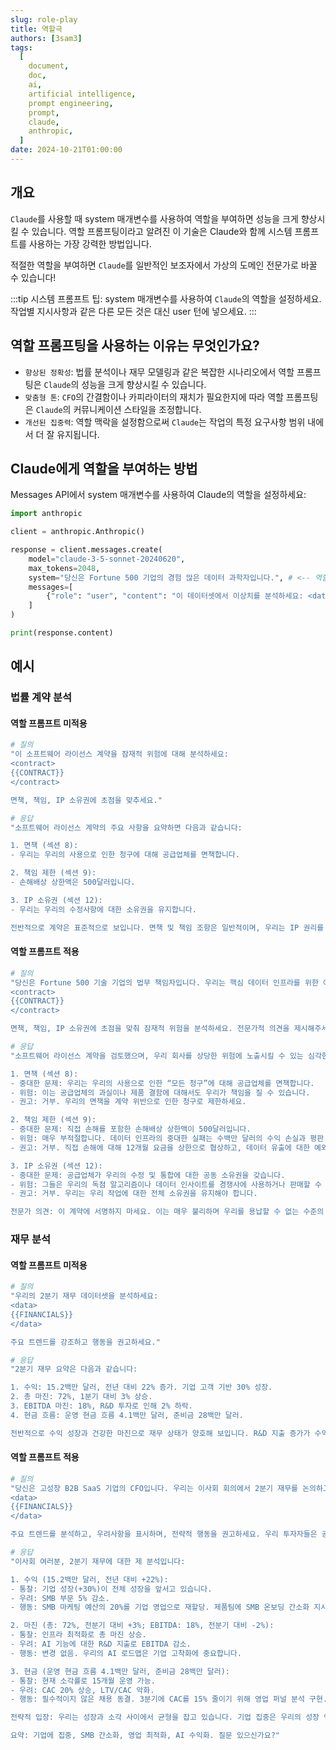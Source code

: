 ```yaml
---
slug: role-play
title: 역할극
authors: [3sam3]
tags:
  [
    document,
    doc,
    ai,
    artificial intelligence,
    prompt engineering,
    prompt,
    claude,
    anthropic,
  ]
date: 2024-10-21T01:00:00
---
```


## 개요

`Claude`를 사용할 때 system 매개변수를 사용하여 역할을 부여하면 성능을 크게 향상시킬 수 있습니다. 역할 프롬프팅이라고 알려진 이 기술은 Claude와 함께 시스템 프롬프트를 사용하는 가장 강력한 방법입니다.

적절한 역할을 부여하면 `Claude`를 일반적인 보조자에서 가상의 도메인 전문가로 바꿀 수 있습니다!

:::tip
시스템 프롬프트 팁: system 매개변수를 사용하여 `Claude`의 역할을 설정하세요. 작업별 지시사항과 같은 다른 모든 것은 대신 user 턴에 넣으세요.
:::

## 역할 프롬프팅을 사용하는 이유는 무엇인가요?

- `향상된 정확성`: 법률 분석이나 재무 모델링과 같은 복잡한 시나리오에서 역할 프롬프팅은 `Claude`의 성능을 크게 향상시킬 수 있습니다.
- `맞춤형 톤`: `CFO`의 간결함이나 카피라이터의 재치가 필요한지에 따라 역할 프롬프팅은 `Claude`의 커뮤니케이션 스타일을 조정합니다.
- `개선된 집중력`: 역할 맥락을 설정함으로써 `Claude`는 작업의 특정 요구사항 범위 내에서 더 잘 유지됩니다.

## Claude에게 역할을 부여하는 방법

Messages API에서 system 매개변수를 사용하여 Claude의 역할을 설정하세요:

```python
import anthropic

client = anthropic.Anthropic()

response = client.messages.create(
    model="claude-3-5-sonnet-20240620",
    max_tokens=2048,
    system="당신은 Fortune 500 기업의 경험 많은 데이터 과학자입니다.", # <-- 역할 프롬프트
    messages=[
        {"role": "user", "content": "이 데이터셋에서 이상치를 분석하세요: <dataset>{{DATASET}}</dataset>"}
    ]
)

print(response.content)

```

## 예시

### 법률 계약 분석

#### 역할 프롬프트 미적용

```bash
# 질의
"이 소프트웨어 라이선스 계약을 잠재적 위험에 대해 분석하세요:
<contract>
{{CONTRACT}}
</contract>

면책, 책임, IP 소유권에 초점을 맞추세요."

# 응답
"소프트웨어 라이선스 계약의 주요 사항을 요약하면 다음과 같습니다:

1. 면책 (섹션 8):
- 우리는 우리의 사용으로 인한 청구에 대해 공급업체를 면책합니다.

2. 책임 제한 (섹션 9):
- 손해배상 상한액은 500달러입니다.

3. IP 소유권 (섹션 12):
- 우리는 우리의 수정사항에 대한 소유권을 유지합니다.

전반적으로 계약은 표준적으로 보입니다. 면책 및 책임 조항은 일반적이며, 우리는 IP 권리를 유지합니다."
```

#### 역할 프롬프트 적용

```bash
# 질의
"당신은 Fortune 500 기술 기업의 법무 책임자입니다. 우리는 핵심 데이터 인프라를 위한 이 소프트웨어 라이선스 계약을 고려하고 있습니다:
<contract>
{{CONTRACT}}
</contract>

면책, 책임, IP 소유권에 초점을 맞춰 잠재적 위험을 분석하세요. 전문가적 의견을 제시해주세요."

# 응답
"소프트웨어 라이선스 계약을 검토했으며, 우리 회사를 상당한 위험에 노출시킬 수 있는 심각한 우려사항이 있습니다:

1. 면책 (섹션 8):
- 중대한 문제: 우리는 우리의 사용으로 인한 “모든 청구”에 대해 공급업체를 면책합니다.
- 위험: 이는 공급업체의 과실이나 제품 결함에 대해서도 우리가 책임을 질 수 있습니다.
- 권고: 거부. 우리의 면책을 계약 위반으로 인한 청구로 제한하세요.

2. 책임 제한 (섹션 9):
- 중대한 문제: 직접 손해를 포함한 손해배상 상한액이 500달러입니다.
- 위험: 매우 부적절합니다. 데이터 인프라의 중대한 실패는 수백만 달러의 수익 손실과 평판 손상을 초래할 수 있습니다.
- 권고: 거부. 직접 손해에 대해 12개월 요금을 상한으로 협상하고, 데이터 유출에 대한 예외 조항을 포함하세요.

3. IP 소유권 (섹션 12):
- 중대한 문제: 공급업체가 우리의 수정 및 통합에 대한 공동 소유권을 갖습니다.
- 위험: 그들은 우리의 독점 알고리즘이나 데이터 인사이트를 경쟁사에 사용하거나 판매할 수 있습니다.
- 권고: 거부. 우리는 우리 작업에 대한 전체 소유권을 유지해야 합니다.

전문가 의견: 이 계약에 서명하지 마세요. 이는 매우 불리하며 우리를 용납할 수 없는 수준의 위험에 노출시킵니다. 공급업체가 이러한 조건을 재협상하기를 거부한다면, 대체 공급업체를 탐색하거나 사내 솔루션을 가속화할 것을 강력히 권고합니다. 이 계약을 진행하는 잠재적 비용은 단기적 이익을 크게 초과합니다."
```

### 재무 분석

#### 역할 프롬프트 미적용

```bash
# 질의
"우리의 2분기 재무 데이터셋을 분석하세요:
<data>
{{FINANCIALS}}
</data>

주요 트렌드를 강조하고 행동을 권고하세요."

# 응답
"2분기 재무 요약은 다음과 같습니다:

1. 수익: 15.2백만 달러, 전년 대비 22% 증가. 기업 고객 기반 30% 성장.
2. 총 마진: 72%, 1분기 대비 3% 상승.
3. EBITDA 마진: 18%, R&D 투자로 인해 2% 하락.
4. 현금 흐름: 운영 현금 흐름 4.1백만 달러, 준비금 28백만 달러.

전반적으로 수익 성장과 건강한 마진으로 재무 상태가 양호해 보입니다. R&D 지출 증가가 수익성에 영향을 미치고 있지만 장기적으로는 보상받을 수 있습니다. 현재 방향을 유지하세요."
```

#### 역할 프롬프트 적용

```bash
# 질의
"당신은 고성장 B2B SaaS 기업의 CFO입니다. 우리는 이사회 회의에서 2분기 재무를 논의하고 있습니다:
<data>
{{FINANCIALS}}
</data>

주요 트렌드를 분석하고, 우려사항을 표시하며, 전략적 행동을 권고하세요. 우리 투자자들은 공격적인 성장을 원하지만 소각률에 대해 우려하고 있습니다."

# 응답
"이사회 여러분, 2분기 재무에 대한 제 분석입니다:

1. 수익 (15.2백만 달러, 전년 대비 +22%):
- 통찰: 기업 성장(+30%)이 전체 성장을 앞서고 있습니다.
- 우려: SMB 부문 5% 감소.
- 행동: SMB 마케팅 예산의 20%를 기업 영업으로 재할당. 제품팀에 SMB 온보딩 간소화 지시.

2. 마진 (총: 72%, 전분기 대비 +3%; EBITDA: 18%, 전분기 대비 -2%):
- 통찰: 인프라 최적화로 총 마진 상승.
- 우려: AI 기능에 대한 R&D 지출로 EBITDA 감소.
- 행동: 변경 없음. 우리의 AI 로드맵은 기업 고착화에 중요합니다.

3. 현금 (운영 현금 흐름 4.1백만 달러, 준비금 28백만 달러):
- 통찰: 현재 소각률로 15개월 운영 가능.
- 우려: CAC 20% 상승, LTV/CAC 악화.
- 행동: 필수적이지 않은 채용 동결. 3분기에 CAC를 15% 줄이기 위해 영업 퍼널 분석 구현.

전략적 입장: 우리는 성장과 소각 사이에서 균형을 잡고 있습니다. 기업 집중은 우리의 성장 엔진입니다—여기에 투자하세요. 하지만 SMB 이탈에 주의하세요; 기업으로 번질 수 있습니다. AI 베팅은 타당하지만, 4분기까지 ARR로 전환해야 합니다. 그렇지 않으면 R&D를 30% 삭감합니다.

요약: 기업에 집중, SMB 간소화, 영업 최적화, AI 수익화. 질문 있으신가요?"
```
